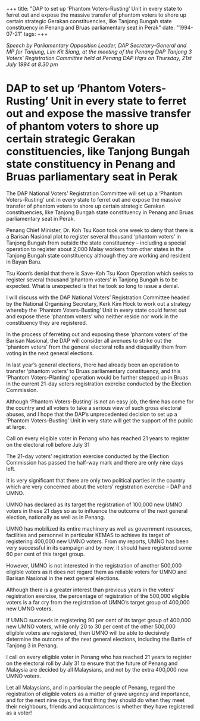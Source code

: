 +++ 
title: "DAP to set up ‘Phantom Voters-Rusting’ Unit in every state to ferret out and expose the massive transfer of phantom voters to shore up certain strategic Gerakan constituencies, like Tanjong Bungah state constituency in Penang and Bruas parliamentary seat in Perak"
date: "1994-07-21"
tags:
+++

_Speech by Parliamentary Opposition Leader, DAP Secretary-General and MP for Tanjung, Lim Kit Siang, at the meeting of the Penang DAP Tanjong 3 Voters’ Registration Committee held at Penang DAP Hqrs on Thursday, 21st July 1994 at 8.30 pm_

# DAP to set up ‘Phantom Voters-Rusting’ Unit in every state to ferret out and expose the massive transfer of phantom voters to shore up certain strategic Gerakan constituencies, like Tanjong Bungah state constituency in Penang and Bruas parliamentary seat in Perak

The DAP National Voters’ Registration Committee will set up a  ‘Phantom Voters-Rusting’ unit in every state to ferret out and expose the massive transfer of phantom voters to shore up certain strategic Gerakan constituencies, like Tanjong Bungah state constituency in Penang and Bruas parliamentary seat in Perak.</u>

Penang Chief Minister, Dr. Koh Tsu Koon took one week to deny that there is a Barisan Nasional plot to register several thousand ‘phantom voters’ in Tanjong Bungah from outside the state constituency – including a special operation to register about 2,000 Malay workers from other states in the Tanjong Bungah state constituency although they are working and resident in Bayan Baru.

Tsu Koon’s denial that there is  Save-Koh Tsu Koon Operation which seeks to register several thousand ‘phantom voters’ in Tanjong Bungah is to be expected. What is unexpected is that he took so long to issue a denial.

I will discuss with the DAP National Voters’ Registration Committee headed by the National Organising Secretary, Kerk Kim Hock to work out a strategy whereby the ‘Phantom Voters-Busting’ Unit in every state could ferret out and expose these ‘phantom voters’ who neither reside nor work in the constituency they are registered.

In the process of ferreting out and exposing these ‘phantom voters’ of the Barisan Nasional, the DAP will consider all avenues to strike out the ‘phantom voters’ from the general electoral rolls and disqualify them from voting in the next general elections.

In last year’s general elections, there had already been an operation to transfer ‘phantom voters’ to Bruas parliamentary constituency, and this ‘Phantom Voters-Planting’ operation would be further stepped up in Bruas in the current 21-day voters registration exercise conducted by the Election Commission.

Although ‘Phantom Voters-Busting’ is not an easy job, the time has come for the country and all voters to take a serious view of such gross electoral abuses, and I hope that the DAP’s unprecedented decision to set up a ‘Phantom Voters-Busting’ Unit in very state will get the support of the public at large.

Call on every eligible voter in Penang who has reached 21 years to register on the electoral roll before July 31

The 21-day voters’ registration exercise conducted by the Election Commission has passed the half-way mark and there are only nine days left.

It is very significant that there are only two political parties in the country which are very concerned about the voters’ registration exercise – DAP and UMNO.

UMNO has declared as its target the registration of 100,000 new UMNO voters in these 21 days so as to influence the outcome of the next general election, nationally as well as in Penang.

UMNO has mobilized its entire machinery as well as government resources, facilities and personnel in particular KEMAS to achieve its target of registering 400,000 new UMNO voters. From my reports, UMNO has been very successful in its campaign and by now, it should have registered some 60 per cent of this target group.

However, UMNO is not interested in the registration of another 500,000 eligible voters as it does not regard them as reliable voters for UMNO and Barisan Nasional in the next general elections.

Although there is a greater interest than previous years in the voters’ registration exercise, the percentage of registration of the 500,000 eligible voters is a far cry from the registration of UMNO’s target group of 400,000 new UMNO voters.

If UMNO succeeds in registering 90 per cent of its target group of 400,000 new UMNO voters, while only 20 to 30 per cent of the other 500,000 eligible voters are registered, then UMNO will be able to decisively determine the outcome of the next general elections, including the Battle of Tanjong 3 in Penang.

I call on every eligible voter in Penang who has reached 21 years to register on the electoral roll by July 31 to ensure that the future of Penang and Malaysia are decided by all Malaysians, and not by the extra 400,000 new UMNO voters.

Let all Malaysians, and in particular the people of Penang, regard the registration of eligible voters as a matter of grave urgency and importance, and for the next nine days, the first thing they should do when they meet their neighbours, friends and acquaintances is whether they have registered as a voter!
 
